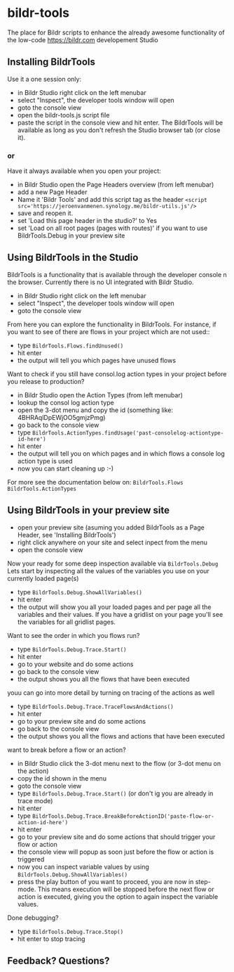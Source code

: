 # bildr-tools
The place for Bildr scripts to enhance the already awesome functionality of the low-code https://bildr.com developement Studio

## Installing BildrTools
Use it a one session only:
- in Bildr Studio right click on the left menubar
- select "Inspect", the developer tools window will open
- goto the console view
- open the bildr-tools.js script file
- paste the script in the console view and hit enter. 
The BildrTools will be available as long as you don't refresh the Studio browser tab (or close it).

### or
Have it always available when you open your project:
- in Bildr Studio open the Page Headers overview (from left menubar)
- add a new Page Header
- Name it 'Bildr Tools' and add this script tag as the header `<script src='https://jeroenvanmenen.synology.me/bildr-utils.js'/>`
- save and reopen it.
- set 'Load this page header in the studio?' to Yes
- set 'Load on all root pages (pages with routes)' if you want to use BildrTools.Debug in your preview site

## Using BildrTools in the Studio
BildrTools is a functionality that is available through the developer console n the browser. Currently there is no UI integrated with Bildr Studio.
- in Bildr Studio right click on the left menubar
- select "Inspect", the developer tools window will open
- goto the console view

From here you can explore the functionality in BildrTools. For instance, if you want to see of there are flows in your project which are not used::
- type `BildrTools.Flows.findUnused()`
- hit enter
- the output will tell you which pages have unused flows

Want to check if you still have consol.log action types in your project before you release to production?
- in Bildr Studio open the Action Types (from left menubar)
- lookup the consol log action type
- open the 3-dot menu and copy the id (something like: 4BHRAqlDpEWjOO5gmjzPmg)
- go back to the console view
- type `BildrTools.ActionTypes.findUsage('past-consolelog-actiontype-id-here')`
- hit enter
- the output will tell you on which pages and in which flows a console log action type is used
- now you can start cleaning up :-)

For more see the documentation below on:
`BildrTools.Flows`
`BildrTools.ActionTypes`

## Using BildrTools in your preview site
- open your preview site (asuming you added BildrTools as a Page Header, see 'Installing BildrTools')
- right click anywhere on your site and select inpect from the menu
- open the console view

Now your ready for some deep inspection available via `BildrTools.Debug`
Lets start by inspecting all the values of the variables you use on your currently loaded page(s)
- type `BildrTools.Debug.ShowAllVariables()`
- hit enter
- the output will show you all your loaded pages and per page all the variables and their values. If you have a gridlist on your page you'll see the variables for all gridlist pages.

Want to see the order in which you flows run?
- type `BildrTools.Debug.Trace.Start()`
- hit enter
- go to your website and do some actions
- go back to the console view
- the output shows you all the flows that have been executed

youu can go into more detail by turning on tracing of the actions as well
- type `BildrTools.Debug.Trace.TraceFlowsAndActions()`
- hit enter
- go to your preview site and do some actions
- go back to the console view
- the output shows you all the flows and actions that have been executed

want to break before a flow or an action?
- in Bildr Studio click the 3-dot menu next to the flow (or 3-dot menu on the action)
- copy the id shown in the menu
- goto the console view
- type `BildrTools.Debug.Trace.Start()` (or don't ig you are already in trace mode)
- hit enter
- type `BildrTools.Debug.Trace.BreakBeforeActionID('paste-flow-or-action-id-here')`
- hit enter
- go to your preview site and do some actions that should trigger your flow or action
- the console view will popup as soon just before the flow or action is triggered
- now you can inspect variable values by using `BildrTools.Debug.ShowAllVariables()`
- press the play button of you want to proceed, you are now in step-mode. This means execution will be stopped before the next flow or action is executed, giving you the option to again inspect the variable values.

Done debugging?
- type `BildrTools.Debug.Trace.Stop()`
- hit enter to stop tracing

## Feedback? Questions?

